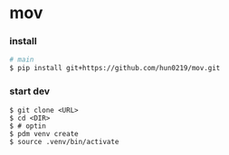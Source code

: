 # mov

### install
```bash
# main
$ pip install git+https://github.com/hun0219/mov.git
```

### start dev
```
$ git clone <URL>
$ cd <DIR>
$ # optin
$ pdm venv create
$ source .venv/bin/activate
```
